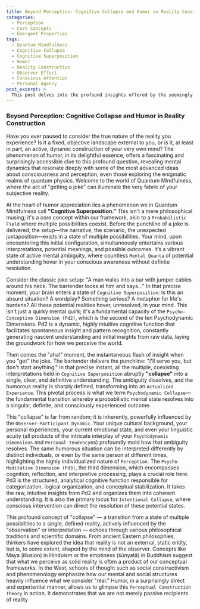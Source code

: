 ```yaml
---
title: Beyond Perception: Cognitive Collapse and Humor in Reality Construction
categories:
  - Perception
  - Core Concepts
  - Emergent Properties
tags:
  - Quantum Mindfulness
  - Cognitive Collapse
  - Cognitive Superposition
  - Humor
  - Reality Construction
  - Observer Effect
  - Conscious Attention
  - Personal Agency
post_excerpt: >
  This post delves into the profound insights offered by the seemingly simple act of understanding a joke. Drawing parallels with principles from quantum mechanics, we explore the concepts of "cognitive superposition" and "psychodynamic collapse," revealing how our minds actively participate in shaping the reality we experience. Discover how embracing your role as an active observer can empower you to intentionally co-create your daily reality, moving beyond passive reception to conscious mastery.
---
```


### Beyond Perception: Cognitive Collapse and Humor in Reality Construction

Have you ever paused to consider the true nature of the reality you experience? Is it a fixed, objective landscape external to you, or is it, at least in part, an active, dynamic construction of your very own mind? The phenomenon of humor, in its delightful essence, offers a fascinating and surprisingly accessible clue to this profound question, revealing mental dynamics that resonate deeply with some of the most advanced ideas about consciousness and perception, even those exploring the enigmatic realms of quantum physics. Welcome to the world of Quantum Mindfulness, where the act of "getting a joke" can illuminate the very fabric of your subjective reality.

At the heart of humor appreciation lies a phenomenon we in Quantum Mindfulness call **"Cognitive Superposition."** This isn't a mere philosophical musing; it's a core concept within our framework, akin to a `Probabilistic Field` where multiple possibilities coexist. Before the punchline of a joke is delivered, the setup—the narrative, the scenario, the unexpected juxtaposition—exists in a state of multiple possibilities. Your mind, upon encountering this initial configuration, simultaneously entertains various interpretations, potential meanings, and possible outcomes. It’s a vibrant state of active mental ambiguity, where countless `Mental Quanta` of potential understanding hover in your conscious awareness without definite resolution.

Consider the classic joke setup: "A man walks into a bar with jumper cables around his neck. The bartender looks at him and says..." In that precise moment, your brain enters a state of `Cognitive Superposition`: Is this an absurd situation? A wordplay? Something serious? A metaphor for life's burdens? All these potential realities hover, unresolved, in your mind. This isn't just a quirky mental quirk; it's a fundamental capacity of the `Psycho-Conceptive Dimension (Pd2)`, which is the second of the ten Psychodynamic Dimensions. Pd2 is a dynamic, highly intuitive cognitive function that facilitates spontaneous insight and pattern recognition, constantly generating nascent understanding and initial insights from raw data, laying the groundwork for how we perceive the world.

Then comes the "aha!" moment, the instantaneous flash of insight when you "get" the joke. The bartender delivers the punchline: "I'll serve you, but don't start anything." In that precise instant, all the multiple, coexisting interpretations held in `Cognitive Superposition` abruptly **"collapse"** into a single, clear, and definitive understanding. The ambiguity dissolves, and the humorous reality is sharply defined, transforming into an `Actualized Experience`. This pivotal process is what we term `Psychodynamic Collapse`—the fundamental transition whereby a probabilistic mental state resolves into a singular, definite, and consciously experienced outcome.

This "collapse" is far from random; it is inherently, powerfully influenced by the `Observer-Participant Dynamic`. Your unique cultural background, your personal experiences, your current emotional state, and even your linguistic acuity (all products of the intricate interplay of your `Psychodynamic Dimensions` and `Personal Tendency`es) profoundly mold how that ambiguity resolves. The same humorous situation can be interpreted differently by distinct individuals, or even by the same person at different times, highlighting the highly individualized nature of `Perception`. The `Psycho-Meditative Dimension (Pd3)`, the third dimension, which encompasses cognition, reflection, and interpretive processing, plays a crucial role here. Pd3 is the structured, analytical cognitive function responsible for categorization, logical organization, and conceptual stabilization. It takes the raw, intuitive insights from Pd2 and organizes them into coherent understanding. It is also the primary locus for `Intentional Collapse`, where conscious intervention can direct the resolution of these potential states.

This profound concept of "collapse" — a transition from a state of multiple possibilities to a single, defined reality, actively influenced by the "observation" or interpretation — echoes through various philosophical traditions and scientific domains. From ancient Eastern philosophies, thinkers have explored the idea that reality is not an external, static entity, but is, to some extent, shaped by the mind of the observer. Concepts like Maya (illusion) in Hinduism or the emptiness (śūnyatā) in Buddhism suggest that what we perceive as solid reality is often a product of our conceptual frameworks. In the West, schools of thought such as social constructivism and phenomenology emphasize how our mental and social structures heavily influence what we consider "real." Humor, in a surprisingly direct and experiential manner, allows us to glimpse this `Perceptual Construction Theory` in action. It demonstrates that we are not merely passive recipients of reality